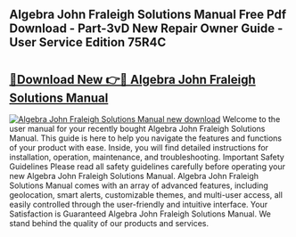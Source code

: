 ## Algebra John Fraleigh Solutions Manual Free Pdf Download - Part-3vD New Repair Owner Guide - User Service Edition 75R4C

# <h2><a href="http://bc57940.oget.top/?id=Algebra+John+Fraleigh+Solutions+Manual">🔗Download New 👉🔴 Algebra John Fraleigh Solutions Manual</a></h2>

[![Algebra John Fraleigh Solutions Manual new download](https://i.imgur.com/5g1atiW.png)](http://bc57940.oget.top/?id=Algebra+John+Fraleigh+Solutions+Manual)
Welcome to the user manual for your recently bought Algebra John Fraleigh Solutions Manual. This guide is here to help you navigate the features and functions of your product with ease. Inside, you will find detailed instructions for installation, operation, maintenance, and troubleshooting. Important Safety Guidelines Please read all safety guidelines carefully before operating your new Algebra John Fraleigh Solutions Manual. Algebra John Fraleigh Solutions Manual comes with an array of advanced features, including geolocation, smart alerts, customizable themes, and multi-user access, all easily controlled through the user-friendly and intuitive interface. Your Satisfaction is Guaranteed Algebra John Fraleigh Solutions Manual. We stand behind the quality of our products and services.

